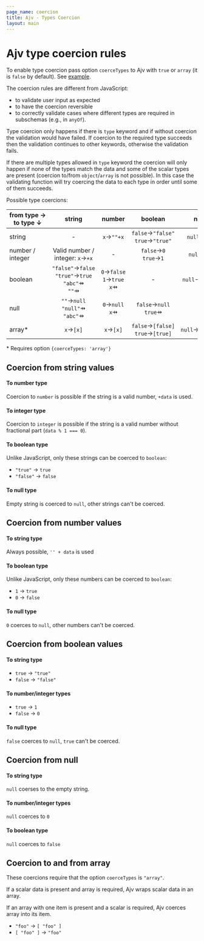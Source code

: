 ```yaml
---
page_name: coercion
title: Ajv - Types Coercion
layout: main
---
```

# Ajv type coercion rules

To enable type coercion pass option `coerceTypes` to Ajv with `true` or `array` (it is `false` by default). See [example](/ajv#coercing-data-types).

The coercion rules are different from JavaScript:
- to validate user input as expected
- to have the coercion reversible
- to correctly validate cases where different types are required in subschemas (e.g., in `anyOf`).

Type coercion only happens if there is `type` keyword and if without coercion the validation would have failed. If coercion to the required type succeeds then the validation continues to other keywords, otherwise the validation fails.

If there are multiple types allowed in `type` keyword the coercion will only happen if none of the types match the data and some of the scalar types are present (coercion to/from `object`/`array` is not possible). In this case the validating function will try coercing the data to each type in order until some of them succeeds.

Possible type coercions:

|from&nbsp;type&nbsp;&rarr;<br>to&nbsp;type&nbsp;&darr;|string|number|boolean|null|array*|
|---|:-:|:-:|:-:|:-:|:-:|
|string      |-|`x`&rarr;`""+x`|`false`&rarr;`"false"`<br>`true`&rarr;`"true"`|`null`&rarr;`""`|`[x]`&rarr;`x`|
|number /<br>integer|Valid number /<br>integer: `x`&rarr;`+x`<br>|-|`false`&rarr;`0`<br>`true`&rarr;`1`|`null`&rarr;`0`|`[x]`&rarr;`x`|
|boolean     |`"false"`&rarr;`false`<br>`"true"`&rarr;`true`<br>`"abc"`&#8696;<br>`""`&#8696;|`0`&rarr;`false`<br>`1`&rarr;`true`<br>`x`&#8696;|-|`null`&rarr;`false`|`[false]`&rarr;`false`<br>`[true]`&rarr;`true`|
|null        |`""`&rarr;`null`<br>`"null"`&#8696;<br>`"abc"`&#8696;|`0`&rarr;`null`<br>`x`&#8696;|`false`&rarr;`null`<br>`true`&#8696;|-|`[null]`&rarr;`null`|
|array*      |`x`&rarr;`[x]`|`x`&rarr;`[x]`|`false`&rarr;`[false]`<br>`true`&rarr;`[true]`|`null`&rarr;`[null]`|-|

\* Requires option `{coerceTypes: 'array'}`


## Coercion from string values

#### To number type

Coercion to `number` is possible if the string is a valid number, `+data` is used.


#### To integer type

Coercion to `integer` is possible if the string is a valid number without fractional part (`data % 1 === 0`).


#### To boolean type

Unlike JavaScript, only these strings can be coerced to `boolean`:
- `"true"` -> `true`
- `"false"` -> `false`


#### To null type

Empty string is coerced to `null`, other strings can't be coerced.


## Coercion from number values

#### To string type

Always possible, `'' + data` is used


#### To boolean type

Unlike JavaScript, only these numbers can be coerced to `boolean`:
- `1` -> `true`
- `0` -> `false`


#### To null type

`0` coerces to `null`, other numbers can't be coerced.


## Coercion from boolean values

#### To string type

- `true` -> `"true"`
- `false` -> `"false"`


#### To number/integer types

- `true` -> `1`
- `false` -> `0`


#### To null type

`false` coerces to `null`, `true` can't be coerced.


## Coercion from null

#### To string type

`null` coerses to the empty string.


#### To number/integer types

`null` coerces to `0`


#### To boolean type

`null` coerces to `false`


## Coercion to and from array

These coercions require that the option `coerceTypes` is `"array"`.

If a scalar data is present and array is required, Ajv wraps scalar data in an array.

If an array with one item is present and a scalar is required, Ajv coerces array into its item.

- `"foo"` -> `[ "foo" ]`
- `[ "foo" ]` -> `"foo"`
